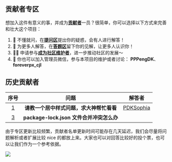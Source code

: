 ## 贡献者专区

想加入这件有意义的事，并成为[**贡献者**](./contributors.md)一员？很简单，你可以选择以下方式来完善和壮大这个项目：

1. 🤔 不懂就问，在[**提问区**](https://github.com/SugarTurboS/Sugar-Community/issues)提出你的疑惑，会有人进行解答！
2. 🐛 为更多人解答，在[**答题区**](https://github.com/SugarTurboS/Sugar-Community/issues)留下你的见解，让更多人认识你！
3. 🙋‍♂️ 申请参与[**成为社区维护者**](https://github.com/SugarTurboS/Sugar-Community/issues/2)，进一步推动社区的发展～
4. 🎨 你也可以加入管理员微信，参与本项目的维护或者讨论： **PPPengDK**、**foreverpx_cjl**

## 历史贡献者

|                             序号                             |                   问题                   |                  解答者                   |
| :----------------------------------------------------------: | :--------------------------------------: | :---------------------------------------: |
| [1](https://github.com/SugarTurboS/Sugar-Community/issues/1) | **请教一个居中样式问题，求大神帮忙看看** | [PDKSophia](https://github.com/PDKSophia) |
| [3](https://github.com/SugarTurboS/Sugar-Community/issues/3) | **package-lock.json 文件合并冲突怎么办** |                                           |

由于专区更新比较频繁，贡献者名单更新时间可能存在几天延迟，我们会尽量将问题解析或者扩展比较 nice 的都放上来。大家也可以对回答比较好的投个票，也可以让我们作为一个参考依据。

<img src="https://p9-juejin.byteimg.com/tos-cn-i-k3u1fbpfcp/ae47c57a231a49ffa756883d79fbb9bc~tplv-k3u1fbpfcp-zoom-1.image" />
